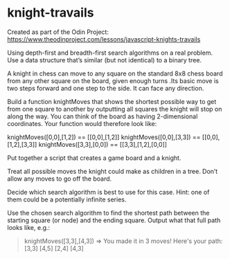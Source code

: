 # knight-travails

Created as part of the Odin Project: https://www.theodinproject.com/lessons/javascript-knights-travails

Using depth-first and breadth-first search algorithms on a real problem. Use a data structure that’s similar (but not identical) to a binary tree. 

A knight in chess can move to any square on the standard 8x8 chess board from any other square on the board, given enough turns .Its basic move is two steps forward and one step to the side. It can face any direction.

Build a function knightMoves that shows the shortest possible way to get from one square to another by outputting all squares the knight will stop on along the way. You can think of the board as having 2-dimensional coordinates. Your function would therefore look like:

knightMoves([0,0],[1,2]) == [[0,0],[1,2]]
knightMoves([0,0],[3,3]) == [[0,0],[1,2],[3,3]]
knightMoves([3,3],[0,0]) == [[3,3],[1,2],[0,0]]

Put together a script that creates a game board and a knight.

Treat all possible moves the knight could make as children in a tree. Don’t allow any moves to go off the board.

Decide which search algorithm is best to use for this case. Hint: one of them could be a potentially infinite series.

Use the chosen search algorithm to find the shortest path between the starting square (or node) and the ending square. Output what that full path looks like, e.g.:
  > knightMoves([3,3],[4,3])
  => You made it in 3 moves!  Here's your path:
    [3,3]
    [4,5]
    [2,4]
    [4,3]
